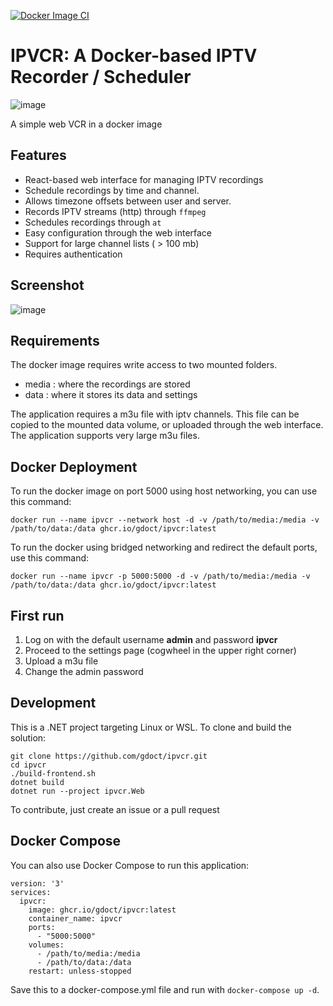 [![Docker Image CI](https://github.com/gdoct/ipvcr/actions/workflows/docker-image.yml/badge.svg)](https://github.com/gdoct/ipvcr/actions/workflows/docker-image.yml)
# IPVCR: A Docker-based IPTV Recorder / Scheduler
![image](https://github.com/user-attachments/assets/7c23f585-7103-4eda-aa75-ba20adfd9c4b)

A simple web VCR in a docker image

## Features

- React-based web interface for managing IPTV recordings
- Schedule recordings by time and channel.
- Allows timezone offsets between user and server.
- Records IPTV streams (http) through ```ffmpeg```
- Schedules recordings through ```at```
- Easy configuration through the web interface
- Support for large channel lists ( > 100 mb)
- Requires authentication

## Screenshot

![image](https://github.com/user-attachments/assets/2714a442-5914-46c2-9d52-3755116f6478)

## Requirements
The docker image requires write access to two mounted folders.
 - media : where the recordings are stored
 - data : where it stores its data and settings

The application requires a m3u file with iptv channels. This file can be copied to the mounted data volume, or uploaded through the web interface. The application supports very large m3u files.

## Docker Deployment

To run the docker image on port 5000 using host networking, you can use this command:
```
docker run --name ipvcr --network host -d -v /path/to/media:/media -v /path/to/data:/data ghcr.io/gdoct/ipvcr:latest
```

To run the docker using bridged networking and redirect the default ports, use this command:
```
docker run --name ipvcr -p 5000:5000 -d -v /path/to/media:/media -v /path/to/data:/data ghcr.io/gdoct/ipvcr:latest
```

## First run
1. Log on with the default username **admin** and password **ipvcr**
2. Proceed to the settings page (cogwheel in the upper right corner)
3. Upload a m3u file
4. Change the admin password

## Development

This is a .NET project targeting Linux or WSL. To clone and build the solution:

```
git clone https://github.com/gdoct/ipvcr.git
cd ipvcr
./build-frontend.sh
dotnet build
dotnet run --project ipvcr.Web
```

To contribute, just create an issue or a pull request

## Docker Compose

You can also use Docker Compose to run this application:

```
version: '3'
services:
  ipvcr:
    image: ghcr.io/gdoct/ipvcr:latest
    container_name: ipvcr
    ports:
      - "5000:5000"
    volumes:
      - /path/to/media:/media
      - /path/to/data:/data
    restart: unless-stopped
```

Save this to a docker-compose.yml file and run with `docker-compose up -d`.

